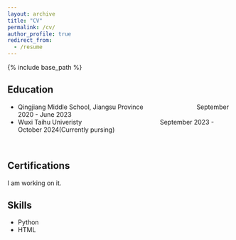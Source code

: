 ```yaml
---
layout: archive
title: "CV"
permalink: /cv/
author_profile: true
redirect_from:
  - /resume
---
```


{% include base_path %}

Education
------
* Qingjiang Middle School, Jiangsu Province &emsp;&emsp;&emsp;&emsp;&emsp;&emsp;&emsp;&emsp; September 2020 - June 2023
* Wuxi Taihu Univeristy  &emsp;&emsp;&emsp;&emsp;&emsp;&emsp;&emsp;&emsp;&emsp;&emsp;&emsp;&emsp; September 2023 - October 2024(Currently pursing) 
<br>

Certifications
------
I am working on it.
<br>
  
Skills
------
* Python  
* HTML

<br>
